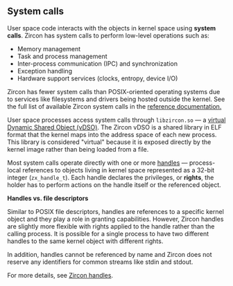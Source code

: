 ## System calls

User space code interacts with the objects in kernel space using
**system calls**. Zircon has system calls to perform low-level operations such
as:

*   Memory management
*   Task and process management
*   Inter-process communication (IPC) and synchronization
*   Exception handling
*   Hardware support services (clocks, entropy, device I/O)

<aside class="key-point">
  <p>Zircon has fewer system calls than POSIX-oriented operating systems due to
  services like filesystems and drivers being hosted outside the kernel. See the
  full list of available Zircon system calls in the
  <a href="/reference/syscalls.md"> reference documentation.</a></p>
</aside>

User space processes access system calls through `libzircon.so` — a
[virtual Dynamic Shared Object (vDSO)][glossary.virtual-dynamic-shared-object].
The Zircon vDSO is a shared library in ELF format that the kernel maps into the
address space of each new process. This library is considered "virtual" because
it is exposed directly by the kernel image rather than being loaded from a file.

Most system calls operate directly with one or more [handles][glossary.handle]
— process-local references to objects living in kernel space represented as a
32-bit integer (`zx_handle_t`). Each handle declares the privileges, or
**rights**, the holder has to perform actions on the handle itself or the
referenced object.

<aside class="key-point">
 <b>Handles vs. file descriptors</b>
 <p>Similar to POSIX file descriptors, handles are references to a specific
 kernel object and they play a role in granting capabilities. However, Zircon
 handles are slightly more flexible with rights applied to the handle rather
 than the calling process. It is possible for a single process to have two
 different handles to the same kernel object with different rights.</p>

 <p>In addition, handles cannot be referenced by name and Zircon does not
 reserve any identifiers for common streams like stdin and stdout.</p>

 <p>For more details, see <a href="/concepts/kernel/handles.md">
 Zircon handles</a>.</p>
</aside>


[glossary.virtual-dynamic-shared-object]: /glossary/README.md#virtual-dynamic-shared-object
[glossary.handle]: /glossary/README.md#handle
